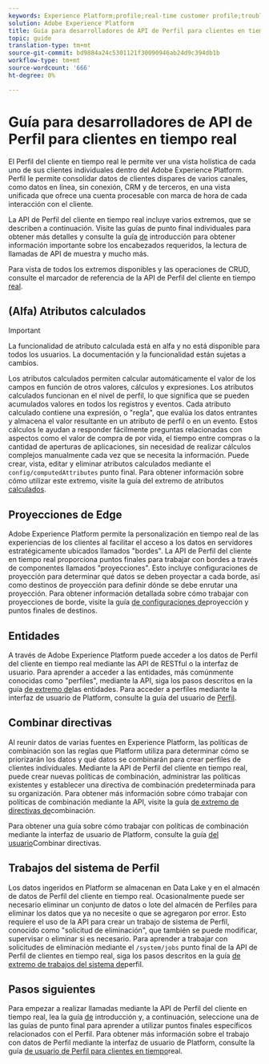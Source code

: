 ```yaml
---
keywords: Experience Platform;profile;real-time customer profile;troubleshooting;API
solution: Adobe Experience Platform
title: Guía para desarrolladores de API de Perfil para clientes en tiempo real
topic: guide
translation-type: tm+mt
source-git-commit: bd9884a24c5301121f30090946ab24d9c394db1b
workflow-type: tm+mt
source-wordcount: '666'
ht-degree: 0%

---
```



# Guía para desarrolladores de API de Perfil para clientes en tiempo real

El Perfil del cliente en tiempo real le permite ver una vista holística de cada uno de sus clientes individuales dentro del Adobe Experience Platform. Perfil le permite consolidar datos de clientes dispares de varios canales, como datos en línea, sin conexión, CRM y de terceros, en una vista unificada que ofrece una cuenta procesable con marca de hora de cada interacción con el cliente.

La API de Perfil del cliente en tiempo real incluye varios extremos, que se describen a continuación. Visite las guías de punto final individuales para obtener más detalles y consulte la guía [de](getting-started.md) introducción para obtener información importante sobre los encabezados requeridos, la lectura de llamadas de API de muestra y mucho más.

Para vista de todos los extremos disponibles y las operaciones de CRUD, consulte el marcador de referencia de la API de Perfil del cliente en tiempo [real](https://www.adobe.io/apis/experienceplatform/home/api-reference.html#!acpdr/swagger-specs/real-time-customer-profile.yaml).

## (Alfa) Atributos calculados

>[!IMPORTANT]
>
>
>La funcionalidad de atributo calculada está en alfa y no está disponible para todos los usuarios. La documentación y la funcionalidad están sujetas a cambios.

Los atributos calculados permiten calcular automáticamente el valor de los campos en función de otros valores, cálculos y expresiones. Los atributos calculados funcionan en el nivel de perfil, lo que significa que se pueden acumulados valores en todos los registros y eventos. Cada atributo calculado contiene una expresión, o &quot;regla&quot;, que evalúa los datos entrantes y almacena el valor resultante en un atributo de perfil o en un evento. Estos cálculos le ayudan a responder fácilmente preguntas relacionadas con aspectos como el valor de compra de por vida, el tiempo entre compras o la cantidad de aperturas de aplicaciones, sin necesidad de realizar cálculos complejos manualmente cada vez que se necesita la información. Puede crear, vista, editar y eliminar atributos calculados mediante el `config/computedAttributes` punto final. Para obtener información sobre cómo utilizar este extremo, visite la guía del extremo de atributos [calculados](computed-attributes.md).

## Proyecciones de Edge

Adobe Experience Platform permite la personalización en tiempo real de las experiencias de los clientes al facilitar el acceso a los datos en servidores estratégicamente ubicados llamados &quot;bordes&quot;. La API de Perfil del cliente en tiempo real proporciona puntos finales para trabajar con bordes a través de componentes llamados &quot;proyecciones&quot;. Esto incluye configuraciones de proyección para determinar qué datos se deben proyectar a cada borde, así como destinos de proyección para definir dónde se debe enrutar una proyección. Para obtener información detallada sobre cómo trabajar con proyecciones de borde, visite la guía [de configuraciones de](edge-projections.md)proyección y puntos finales de destinos.

## Entidades

A través de Adobe Experience Platform puede acceder a los datos de Perfil del cliente en tiempo real mediante las API de RESTful o la interfaz de usuario. Para aprender a acceder a las entidades, más comúnmente conocidas como &quot;perfiles&quot;, mediante la API, siga los pasos descritos en la guía [de extremo de](entities.md)las entidades. Para acceder a perfiles mediante la interfaz de usuario de Platform, consulte la guía del usuario de [Perfil](../ui/user-guide.md).

## Combinar directivas

Al reunir datos de varias fuentes en Experience Platform, las políticas de combinación son las reglas que Platform utiliza para determinar cómo se priorizarán los datos y qué datos se combinarán para crear perfiles de clientes individuales. Mediante la API de Perfil del cliente en tiempo real, puede crear nuevas políticas de combinación, administrar las políticas existentes y establecer una directiva de combinación predeterminada para su organización. Para obtener más información sobre cómo trabajar con políticas de combinación mediante la API, visite la guía [de extremo de directivas de](merge-policies.md)combinación.

Para obtener una guía sobre cómo trabajar con políticas de combinación mediante la interfaz de usuario de Platform, consulte la guía [del usuario](../ui/merge-policies.md)Combinar directivas.

## Trabajos del sistema de Perfil

Los datos ingeridos en Platform se almacenan en Data Lake y en el almacén de datos de Perfil del cliente en tiempo real. Ocasionalmente puede ser necesario eliminar un conjunto de datos o lote del almacén de Perfiles para eliminar los datos que ya no necesite o que se agregaron por error. Esto requiere el uso de la API para crear un trabajo de sistema de Perfil, conocido como &quot;solicitud de eliminación&quot;, que también se puede modificar, supervisar o eliminar si es necesario. Para aprender a trabajar con solicitudes de eliminación mediante el `/system/jobs` punto final de la API de Perfil de clientes en tiempo real, siga los pasos descritos en la guía [de extremo de trabajos del sistema de](profile-system-jobs.md)perfil.

## Pasos siguientes

Para empezar a realizar llamadas mediante la API de Perfil del cliente en tiempo real, lea la guía [de](getting-started.md) introducción y, a continuación, seleccione una de las guías de punto final para aprender a utilizar puntos finales específicos relacionados con el Perfil. Para obtener más información sobre el trabajo con datos de Perfil mediante la interfaz de usuario de Platform, consulte la guía [de usuario de Perfil para clientes en tiempo](../ui/user-guide.md)real.